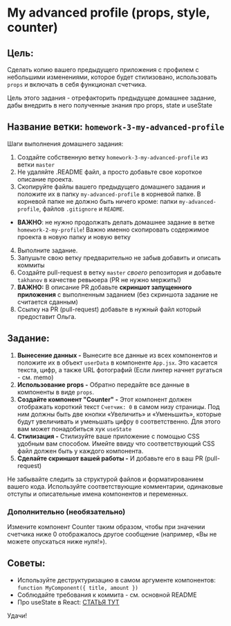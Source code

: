 # My advanced profile (props, style, counter)

## Цель:

Сделать копию вашего предыдущего приложения с профилем с небольшими изменениями, которое будет стилизовано, использовать `props` и включать в себя функционал счетчика.

Цель этого задания - отрефакторить предыдущее домашнее задание, дабы внедрить в него полученные знания про props, state и useState

## Название ветки: `homework-3-my-advanced-profile`

Шаги выполнения домашнего задания:

1. Создайте собственную ветку `homework-3-my-advanced-profile` из ветки `master`
2. Не удаляйте .README файл, а просто добавьте свое короткое описание проекта.
3. Скопируйте файлы вашего предыдущего домашнего задания и положите их в папку `my-advanced-profile` в корневой папке. В корневой папке не должно быть ничего кроме: папки `my-advanced-profile`, файлов `.gitignore` и `README`.

- **ВАЖНО**: не нужно продолжать делать домашнее задание в ветке `homework-2-my-profile`! Важно именно скопировать содержимое проекта в новую папку и новую ветку

4. Выполните задание.
5. Запушьте свою ветку предварительно не забыв добавить и описать коммиты
6. Создайте pull-request в ветку `master` _своего_ репозитория и добавьте `takhanov` в качестве ревьюера (PR не нужно мержить!)
7. **ВАЖНО:** В описание PR добавьте **скриншот запущенного приложения** с выполненным заданием (без скриншота задание не считается сданным)
8. Ссылку на PR (pull-request) добавьте в нужный файл который предоставит Ольга.

## Задание:

1. **Вынесение данных -** Вынесите все данные из всех компонентов и положите их в объект `userData` в компоненте `App.jsx`. Это касается текста, цифр, а также URL фотографий (Если линтер начнет ругаться - см. memo)
2. **Использование props -** Обратно передайте все данные в компоненты в виде `props`.
3. **Создайте компонент "Counter" -** Этот компонент должен отображать короткий текст `Cчетчик: 0` в самом низу страницы. Под ним должны быть две кнопки «Увеличить» и «Уменьшить», которые будут увеличивать и уменьшать цифру `0` соответственно. Для этого вам может понадобиться хук `useState`
4. **Стилизация -** Стилизуйте ваше приложение с помощью CSS удобным вам способом. Имейте ввиду что соответствующий CSS файл должен быть у каждого компонента.
5. **Сделайте скриншот вашей работы -** И добавьте его в ваш PR (pull-request)

Не забывайте следить за структурой файлов и форматированием вашего кода. Используйте соответствующие комментарии, одинаковые отступы и описательные имена компонентов и переменных.

### Дополнительно (необязательно)

Измените компонент Counter таким образом, чтобы при значении счетчика ниже 0 отображалось другое сообщение (например, «Вы не можете опускаться ниже нуля!»).

## Советы:

- Используйте деструктуризацию в самом аргументе компонентов: `function MyComponent({ title, amount })`
- Cоблюдайте требования к коммита - см. основной README
- Про useState в React: [СТАТЬЯ ТУТ](https://ru.legacy.reactjs.org/docs/hooks-state.html)

Удачи!
